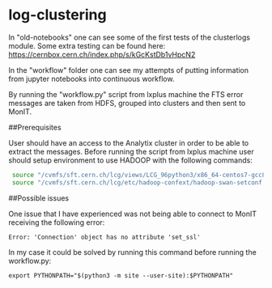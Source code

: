 # log-clustering

In "old-notebooks" one can see some of the first tests of the clusterlogs module. Some extra testing can be found here: https://cernbox.cern.ch/index.php/s/kGcKstDb1vHpcN2

In the "workflow" folder one can see my attempts of putting information from jupyter notebooks into continuous workflow.

By running the "workflow.py" script from lxplus machine the FTS error messages are taken from HDFS, grouped into clusters and then sent to MonIT.

##Prerequisites

User should have an access to the Analytix cluster in order to be able to extract the messages.
Before running the script from lxplus machine user should setup environment to use HADOOP with the following commands:
```bash
 source "/cvmfs/sft.cern.ch/lcg/views/LCG_96python3/x86_64-centos7-gcc8-opt/setup.sh"
 source "/cvmfs/sft.cern.ch/lcg/etc/hadoop-confext/hadoop-swan-setconf.sh" analytix
```
##Possible issues

One issue that I have experienced was not being able to connect to MonIT receiving the following error:
```
Error: 'Connection' object has no attribute 'set_ssl'
```
In my case it could be solved by running this command before running the workflow.py:
```
export PYTHONPATH="$(python3 -m site --user-site):$PYTHONPATH"
```
